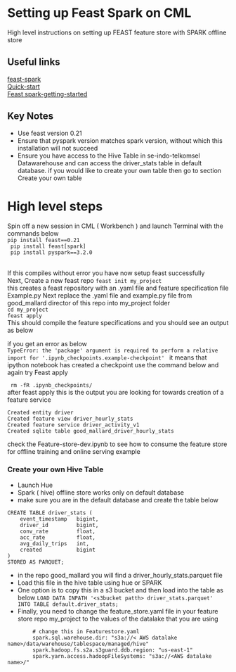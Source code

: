# Setting up Feast Spark on CML
High level instructions on setting up FEAST feature store with SPARK offline store
## Useful links
[feast-spark](https://docs.feast.dev/reference/offline-stores/spark) <br>
[Quick-start](https://docs.feast.dev/getting-started/quickstart) <br>
[Feast spark-getting-started](https://docs.feast.dev/reference/offline-stores/spark#getting-started)

## Key Notes
- Use feast version 0.21 
- Ensure that pyspark version matches spark version, without which this installation will not succeed
- Ensure you have access to the Hive Table in se-indo-telkomsel Datawarehouse and can access the driver_stats table in default database. if you would like to create your own table then go to section Create your own table

# High level steps
Spin off a new session in CML ( Workbench ) and launch Terminal with the commands below<br>
``` pip install feast==0.21 ``` <br>
``` pip install feast[spark]``` <br>
``` pip install pyspark==3.2.0``` <br><br>

If this compiles without error you have now setup feast successfully <br>
Next, Create a new feast repo
``` feast init my_project ``` <br>
this creates a feast repository with an .yaml file and feature specification file Example.py
Next replace the .yaml file and example.py file from good_mallard director of this repo into my_project folder <br>
``` cd my_project ``` <br>
``` feast apply ``` <br>
This should compile the feature specifications and you should see an output as below

if you get an error as below <br>
```TypeError: the 'package' argument is required to perform a relative import for '.ipynb_checkpoints.example-checkpoint' ```
it means that ipython notebook has created a checkpoint use the command below and again try Feast apply<br>

``` rm -fR .ipynb_checkpoints/```<br>
after feast apply this is the output you are looking for towards creation of a feature service
``` Hive Session ID = a2e4bd49-9bdf-4fa9-b74a-f0ffd1d522e6
Created entity driver
Created feature view driver_hourly_stats
Created feature service driver_activity_v1
Created sqlite table good_mallard_driver_hourly_stats 
```
check the Feature-store-dev.ipynb to see how to consume the feature store for offline training and online serving example

### Create your own Hive Table 
- Launch Hue
- Spark ( hive) offline store works only on default database 
- make sure you are in the default database and create the table below
```
CREATE TABLE driver_stats (
    event_timestamp   bigint,
    driver_id         bigint,
    conv_rate         float,
    acc_rate          float,
    avg_daily_trips   int,
    created           bigint
)
STORED AS PARQUET;
```
- in the repo good_mallard you will find a driver_hourly_stats.parquet file 
- Load this file in the hive table using hue or SPARK
- One option is to copy this in a s3 bucket and then load into the table as below
``` LOAD DATA INPATH '<s3bucket patth> driver_stats.parquet' INTO TABLE default.driver_stats; ```
- Finally, you need to change the feature_store.yaml file in your feature store repo my_project to the values of the datalake that you are using 
```
        # change this in Featurestore.yaml
        spark.sql.warehouse.dir: "s3a://< AWS datalake name>/data/warehouse/tablespace/managed/hive"
        spark.hadoop.fs.s2a.s3guard.ddb.region: "us-east-1"
        spark.yarn.access.hadoopFileSystems: "s3a://<AWS datalake name>/"   

```